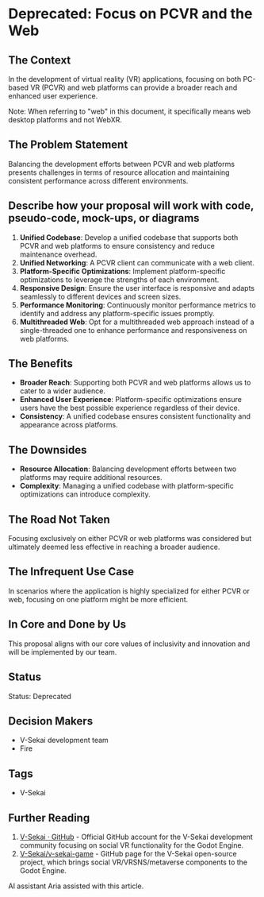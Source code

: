 # Deprecated: Focus on PCVR and the Web

## The Context

In the development of virtual reality (VR) applications, focusing on both PC-based VR (PCVR) and web platforms can provide a broader reach and enhanced user experience.

Note: When referring to "web" in this document, it specifically means web desktop platforms and not WebXR.

## The Problem Statement

Balancing the development efforts between PCVR and web platforms presents challenges in terms of resource allocation and maintaining consistent performance across different environments.

## Describe how your proposal will work with code, pseudo-code, mock-ups, or diagrams

1. **Unified Codebase**: Develop a unified codebase that supports both PCVR and web platforms to ensure consistency and reduce maintenance overhead.
2. **Unified Networking**: A PCVR client can communicate with a web client.
3. **Platform-Specific Optimizations**: Implement platform-specific optimizations to leverage the strengths of each environment.
4. **Responsive Design**: Ensure the user interface is responsive and adapts seamlessly to different devices and screen sizes.
5. **Performance Monitoring**: Continuously monitor performance metrics to identify and address any platform-specific issues promptly.
6. **Multithreaded Web**: Opt for a multithreaded web approach instead of a single-threaded one to enhance performance and responsiveness on web platforms.

## The Benefits

- **Broader Reach**: Supporting both PCVR and web platforms allows us to cater to a wider audience.
- **Enhanced User Experience**: Platform-specific optimizations ensure users have the best possible experience regardless of their device.
- **Consistency**: A unified codebase ensures consistent functionality and appearance across platforms.

## The Downsides

- **Resource Allocation**: Balancing development efforts between two platforms may require additional resources.
- **Complexity**: Managing a unified codebase with platform-specific optimizations can introduce complexity.

## The Road Not Taken

Focusing exclusively on either PCVR or web platforms was considered but ultimately deemed less effective in reaching a broader audience.

## The Infrequent Use Case

In scenarios where the application is highly specialized for either PCVR or web, focusing on one platform might be more efficient.

## In Core and Done by Us

This proposal aligns with our core values of inclusivity and innovation and will be implemented by our team.

## Status

Status: Deprecated <!-- Draft | Proposed | Rejected | Accepted | Deprecated | Superseded by -->

## Decision Makers

- V-Sekai development team
- Fire

## Tags

- V-Sekai

## Further Reading

1. [V-Sekai · GitHub](https://github.com/v-sekai) - Official GitHub account for the V-Sekai development community focusing on social VR functionality for the Godot Engine.
2. [V-Sekai/v-sekai-game](https://github.com/v-sekai/v-sekai-game) - GitHub page for the V-Sekai open-source project, which brings social VR/VRSNS/metaverse components to the Godot Engine.

AI assistant Aria assisted with this article.
